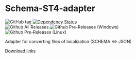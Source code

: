 # Schema-ST4-adapter


![GitHub tag](https://img.shields.io/github/tag/positive-js/schema-st4-adapter.svg)
[![Dependency Status](https://david-dm.org/positive-js/mosaic.svg)](https://david-dm.org/positive-js/schema-st4-adapter)	
![Github All Releases](https://img.shields.io/github/downloads-pre/positive-js/schema-st4-adapter/total.svg)
![Github Pre-Releases (Windows)](https://img.shields.io/github/downloads-pre/positive-js/schema-st4-adapter/latest/schema-st4-adapter.0.3.0.exe.svg)
![Github Pre-Releases (Linux)](https://img.shields.io/github/downloads-pre/positive-js/schema-st4-adapter/latest/schema-st4-adapter-0.3.0-x86_64.AppImage.svg)

Adapter for converting files of localization (SCHEMA &lt;=> JSON)

[Download links](https://github.com/positive-js/schema-st4-adapter/releases)
